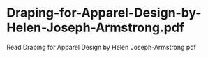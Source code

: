 # Draping-for-Apparel-Design-by-Helen-Joseph-Armstrong.pdf
Read Draping for Apparel Design by Helen Joseph-Armstrong pdf
